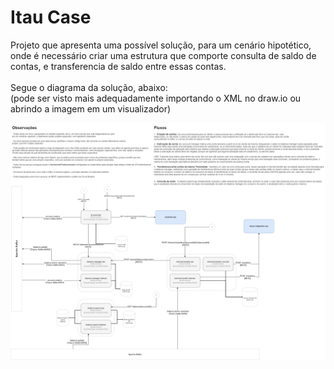 # Itau Case

Projeto que apresenta uma possível solução, para um cenário hipotético, onde é necessário criar uma estrutura que comporte consulta de saldo de contas, e transferencia de saldo entre essas contas.
<br>
<br>
Segue o diagrama da solução, abaixo: <br>
(pode ser visto mais adequadamente importando o XML no draw.io ou abrindo a imagem em um visualizador)

![](/arquitetura.drawio.png)

